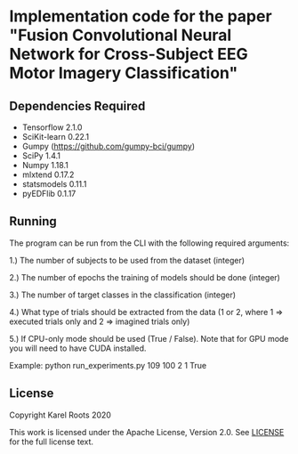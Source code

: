 # Implementation code for the paper "Fusion Convolutional Neural Network for Cross-Subject EEG Motor Imagery Classification"

## Dependencies Required
* Tensorflow 2.1.0
* SciKit-learn 0.22.1
* Gumpy (https://github.com/gumpy-bci/gumpy)
* SciPy 1.4.1
* Numpy 1.18.1
* mlxtend 0.17.2
* statsmodels 0.11.1
* pyEDFlib 0.1.17

## Running
The program can be run from the CLI with the following required arguments:

1.) The number of subjects to be used from the dataset (integer)

2.) The number of epochs the training of models should be done (integer)

3.) The number of target classes in the classification (integer)

4.) What type of trials should be extracted from the data (1 or 2, where 1 => executed trials only and 2 => imagined trials only)

5.) If CPU-only mode should be used (True / False). Note that for GPU mode you will need to have CUDA installed.

Example: python run_experiments.py 109 100 2 1 True

## License
Copyright Karel Roots 2020

This work is licensed under the Apache License, Version 2.0. See [LICENSE](https://github.com/rootskar/EEGMotorImagery/edit/master/LICENSE) for the full license text.
